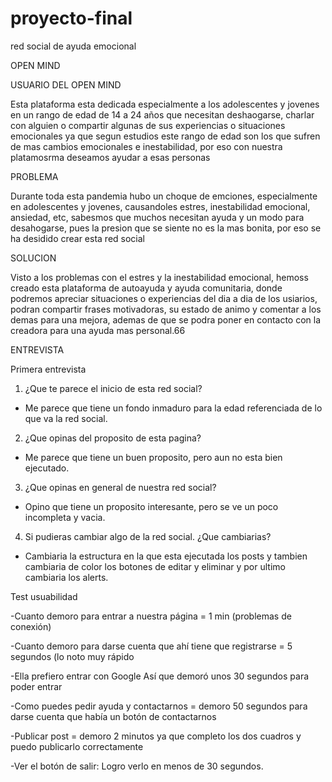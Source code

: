 # proyecto-final
red social de ayuda emocional

OPEN MIND

USUARIO DEL OPEN MIND

Esta plataforma esta dedicada especialmente a los adolescentes y jovenes en un rango de edad de 14 a 24 años que necesitan deshaogarse, charlar con alguien o compartir algunas de sus experiencias o situaciones emocionales ya que segun estudios este rango de edad son los que sufren de mas cambios emocionales e inestabilidad, por eso con nuestra platamosrma deseamos ayudar a esas personas

PROBLEMA 

Durante toda esta pandemia hubo un choque de emciones, especialmente en adolescentes y jovenes, causandoles estres, inestabilidad emocional, ansiedad, etc, sabesmos que muchos necesitan ayuda y un modo para desahogarse, pues la presion que se siente no es la mas bonita, por eso se ha desidido crear esta red social


SOLUCION

Visto a los problemas con el estres y la inestabilidad emocional, hemoss creado esta plataforma de autoayuda y ayuda comunitaria, donde podremos apreciar situaciones o experiencias del dia a dia de los usiarios, podran compartir frases motivadoras, su estado de animo y comentar a los demas para una mejora, ademas de que se podra poner en contacto con la creadora para una ayuda mas personal.66

ENTREVISTA

Primera entrevista 
  
  1. ¿Que te parece el inicio de esta red social?
  - Me parece que tiene un fondo inmaduro para la edad referenciada de lo que va la red social.

  2. ¿Que opinas del proposito de esta pagina?
  - Me parece que tiene un buen proposito, pero aun no esta bien ejecutado.

  3. ¿Que opinas en general de nuestra red social?
  - Opino que tiene un proposito interesante, pero se ve un poco incompleta y vacia.

  4. Si pudieras cambiar algo de la red social. ¿Que cambiarias?
  - Cambiaria la estructura en la que esta ejecutada los posts y tambien cambiaria de color los botones de editar y eliminar y por ultimo cambiaria los alerts.

Test usuabilidad

-Cuanto demoro para entrar a nuestra página = 1 min (problemas de conexión)

-Cuanto demoro para darse cuenta que ahí tiene que registrarse =  5 segundos (lo noto muy rápido 

-Ella prefiero entrar con Google
Así que demoró unos 30 segundos para poder entrar

-Como puedes pedir ayuda y contactarnos = demoro 50 segundos para darse cuenta que había un botón de contactarnos

-Publicar post = demoro 2 minutos ya que completo los dos cuadros y puedo publicarlo correctamente

-Ver el botón de salir: 
Logro verlo en menos de 30 segundos.
